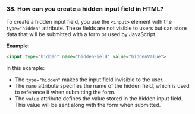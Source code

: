 ### **38. How can you create a hidden input field in HTML?**

To create a hidden input field, you use the `<input>` element with the `type="hidden"` attribute. These fields are not visible to users but can store data that will be submitted with a form or used by JavaScript.

**Example**:
```html
<input type="hidden" name="hiddenField" value="hiddenValue">
```

In this example:
- The `type="hidden"` makes the input field invisible to the user.
- The `name` attribute specifies the name of the hidden field, which is used to reference it when submitting the form.
- The `value` attribute defines the value stored in the hidden input field. This value will be sent along with the form when submitted.